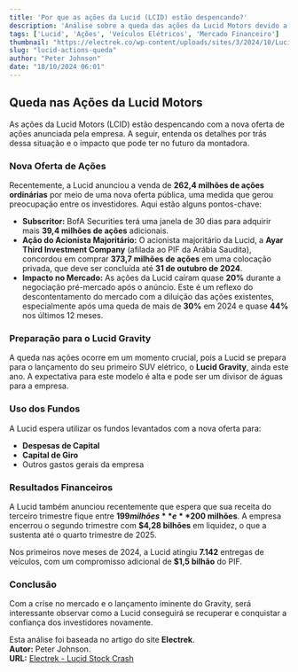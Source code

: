 ```yaml
---
title: 'Por que as ações da Lucid (LCID) estão despencando?'
description: 'Análise sobre a queda das ações da Lucid Motors devido a nova oferta de ações.'
tags: ['Lucid', 'Ações', 'Veículos Elétricos', 'Mercado Financeiro']
thumbnail: "https://electrek.co/wp-content/uploads/sites/3/2024/10/Lucids-stock-offering-1.jpeg?quality=82&strip=all&w=1400"
slug: "lucid-actions-queda"
author: "Peter Johnson"
date: "18/10/2024 06:01"
---
```


## Queda nas Ações da Lucid Motors

As ações da Lucid Motors (LCID) estão despencando com a nova oferta de ações anunciada pela empresa. A seguir, entenda os detalhes por trás dessa situação e o impacto que pode ter no futuro da montadora.

### Nova Oferta de Ações

Recentemente, a Lucid anunciou a venda de **262,4 milhões de ações ordinárias** por meio de uma nova oferta pública, uma medida que gerou preocupação entre os investidores. Aqui estão alguns pontos-chave:

- **Subscritor:** BofA Securities terá uma janela de 30 dias para adquirir mais **39,4 milhões de ações** adicionais.
- **Ação do Acionista Majoritário:** O acionista majoritário da Lucid, a **Ayar Third Investment Company** (afilada ao PIF da Arábia Saudita), concordou em comprar **373,7 milhões de ações** em uma colocação privada, que deve ser concluída até **31 de outubro de 2024**.
- **Impacto no Mercado:** As ações da Lucid caíram quase **20%** durante a negociação pré-mercado após o anúncio. Este é um reflexo do descontentamento do mercado com a diluição das ações existentes, especialmente após uma queda de mais de **30%** em 2024 e quase **44%** nos últimos 12 meses.

### Preparação para o Lucid Gravity

A queda nas ações ocorre em um momento crucial, pois a Lucid se prepara para o lançamento do seu primeiro SUV elétrico, o **Lucid Gravity**, ainda este ano. A expectativa para este modelo é alta e pode ser um divisor de águas para a empresa.

### Uso dos Fundos

A Lucid espera utilizar os fundos levantados com a nova oferta para:
- **Despesas de Capital**
- **Capital de Giro**
- Outros gastos gerais da empresa

### Resultados Financeiros

A Lucid também anunciou recentemente que espera que sua receita do terceiro trimestre fique entre **$199 milhões** e **$200 milhões**. A empresa encerrou o segundo trimestre com **$4,28 bilhões** em liquidez, o que a sustenta até o quarto trimestre de 2025.

Nos primeiros nove meses de 2024, a Lucid atingiu **7.142** entregas de veículos, com um compromisso adicional de **$1,5 bilhão** do PIF.

### Conclusão

Com a crise no mercado e o lançamento iminente do Gravity, será interessante observar como a Lucid conseguirá se recuperar e conquistar a confiança dos investidores novamente.

Esta análise foi baseada no artigo do site **Electrek**.  
**Autor:** Peter Johnson.  
**URL:** [Electrek - Lucid Stock Crash](https://electrek.co/2024/10/17/why-lucids-lcid-stock-crashing-today/)